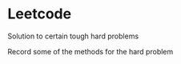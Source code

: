 # Leetcode
Solution to certain tough hard problems
 
 Record some of the methods for the hard problem
 
